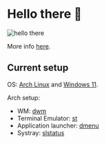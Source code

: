 # Hello there 👋
![hello there](./obiwan.gif)

More info [here](https://kwerie.dev/).

## Current setup
OS: [Arch Linux](https://archlinux.org/) and [Windows 11](https://windows.com).

Arch setup:
  - WM: [dwm](https://github.com/kwerie/dwm-setup)
  - Terminal Emulator: [st](https://github.com/kwerie/st-setup)
  - Application launcher: [dmenu](https://github.com/kwerie/dmenu-setup)
  - Systray: [slstatus](https://https://github.com/kwerie/slstatus-setup)
